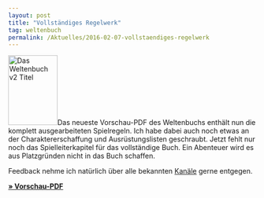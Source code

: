 ```yaml
---
layout: post
title: "Vollständiges Regelwerk"
tag: weltenbuch
permalink: /Aktuelles/2016-02-07-vollstaendiges-regelwerk
---
```


<p><img alt="Das Weltenbuch v2 Titel" class="floatleft" height="142" src="/www/weltenbuch/titel/DasWeltenbuchV2-tn.png" width="100" />Das neueste Vorschau-PDF des Weltenbuchs enth&auml;lt nun die komplett ausgearbeiteten Spielregeln. Ich habe dabei auch noch etwas an der Charaktererschaffung und Ausr&uuml;stungslisten geschraubt. Jetzt fehlt nur noch das Spielleiterkapitel f&uuml;r das vollst&auml;ndige Buch. Ein Abenteuer wird es aus Platzgr&uuml;nden nicht in das Buch schaffen.</p>
<p>Feedback nehme ich nat&uuml;rlich &uuml;ber alle bekannten <a href="/kontakt">Kan&auml;le</a> gerne entgegen.</p>
<p><strong><a href="/regelwerkv2/">&raquo; Vorschau-PDF</a></strong></p>


